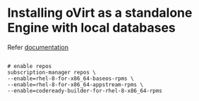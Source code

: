 # Installing oVirt as a standalone Engine with local databases

Refer [documentation](https://www.ovirt.org/documentation/installing_ovirt_as_a_standalone_manager_with_local_databases/index.html)

```shell

# enable repos
subscription-manager repos \
--enable=rhel-8-for-x86_64-baseos-rpms \
--enable=rhel-8-for-x86_64-appstream-rpms \
--enable=codeready-builder-for-rhel-8-x86_64-rpms

```